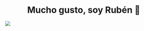 <div align="center">
<h1 align="center">Mucho gusto, soy Rubén 🤝</h1>
</div>
<img src="https://imgur.com/a/NHdVXgI">
